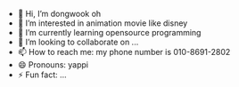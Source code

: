 - 👋 Hi, I’m dongwook oh
- 👀 I’m interested in animation movie like disney
- 🌱 I’m currently learning opensource programming
- 💞️ I’m looking to collaborate on ...
- 📫 How to reach me: my phone number is 010-8691-2802
- 😄 Pronouns: yappi
- ⚡ Fun fact: ...

<!---
yappi1021/yappi1021 is a ✨ special ✨ repository because its `README.md` (this file) appears on your GitHub profile.
You can click the Preview link to take a look at your changes.
--->
